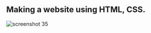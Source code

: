 
## Making a website using HTML, CSS.
![screenshot 35](https://user-images.githubusercontent.com/37717564/44826218-cf9d5580-abc2-11e8-8e01-c5b10e0f1342.png)
